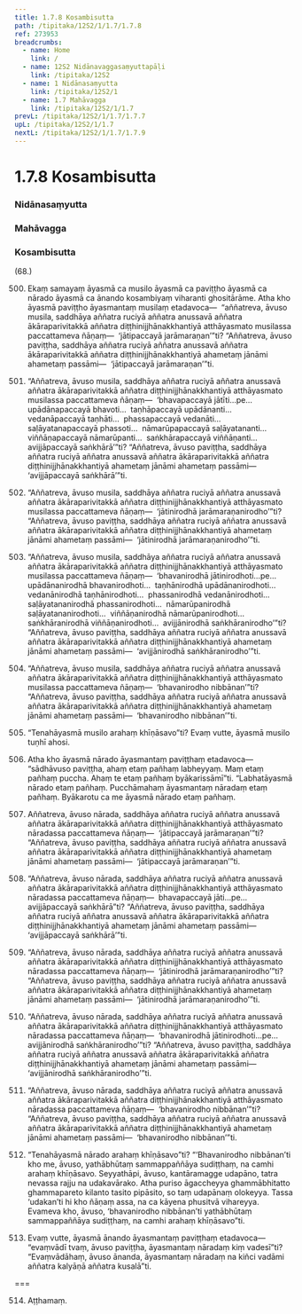 ```yaml
---
title: 1.7.8 Kosambisutta
path: /tipitaka/12S2/1/1.7/1.7.8
ref: 273953
breadcrumbs:
  - name: Home
    link: /
  - name: 12S2 Nidānavaggasaṃyuttapāḷi
    link: /tipitaka/12S2
  - name: 1 Nidānasaṃyutta
    link: /tipitaka/12S2/1
  - name: 1.7 Mahāvagga
    link: /tipitaka/12S2/1/1.7
prevL: /tipitaka/12S2/1/1.7/1.7.7
upL: /tipitaka/12S2/1/1.7
nextL: /tipitaka/12S2/1/1.7/1.7.9
---
```


# 1.7.8 Kosambisutta

### Nidānasaṃyutta

### Mahāvagga

### Kosambisutta

(68.)

500. Ekaṃ samayaṃ āyasmā ca musilo āyasmā ca paviṭṭho āyasmā ca nārado āyasmā ca ānando kosambiyaṃ viharanti ghositārāme. Atha kho āyasmā paviṭṭho āyasmantaṃ musilaṃ etadavoca—  “aññatreva, āvuso musila, saddhāya aññatra ruciyā aññatra anussavā aññatra ākāraparivitakkā aññatra diṭṭhinijjhānakkhantiyā atthāyasmato musilassa paccattameva ñāṇaṃ—  ‘jātipaccayā jarāmaraṇan’”ti? “Aññatreva, āvuso paviṭṭha, saddhāya aññatra ruciyā aññatra anussavā aññatra ākāraparivitakkā aññatra diṭṭhinijjhānakkhantiyā ahametaṃ jānāmi ahametaṃ passāmi—  ‘jātipaccayā jarāmaraṇan’”ti.

501. “Aññatreva, āvuso musila, saddhāya aññatra ruciyā aññatra anussavā aññatra ākāraparivitakkā aññatra diṭṭhinijjhānakkhantiyā atthāyasmato musilassa paccattameva ñāṇaṃ—  ‘bhavapaccayā jātīti…pe…  upādānapaccayā bhavoti…  taṇhāpaccayā upādānanti…  vedanāpaccayā taṇhāti…  phassapaccayā vedanāti…  saḷāyatanapaccayā phassoti…  nāmarūpapaccayā saḷāyatananti…  viññāṇapaccayā nāmarūpanti…  saṅkhārapaccayā viññāṇanti…  avijjāpaccayā saṅkhārā’”ti? “Aññatreva, āvuso paviṭṭha, saddhāya aññatra ruciyā aññatra anussavā aññatra ākāraparivitakkā aññatra diṭṭhinijjhānakkhantiyā ahametaṃ jānāmi ahametaṃ passāmi—  ‘avijjāpaccayā saṅkhārā’”ti.

502. “Aññatreva, āvuso musila, saddhāya aññatra ruciyā aññatra anussavā aññatra ākāraparivitakkā aññatra diṭṭhinijjhānakkhantiyā atthāyasmato musilassa paccattameva ñāṇaṃ—  ‘jātinirodhā jarāmaraṇanirodho’”ti? “Aññatreva, āvuso paviṭṭha, saddhāya aññatra ruciyā aññatra anussavā aññatra ākāraparivitakkā aññatra diṭṭhinijjhānakkhantiyā ahametaṃ jānāmi ahametaṃ passāmi—  ‘jātinirodhā jarāmaraṇanirodho’”ti.

503. “Aññatreva, āvuso musila, saddhāya aññatra ruciyā aññatra anussavā aññatra ākāraparivitakkā aññatra diṭṭhinijjhānakkhantiyā atthāyasmato musilassa paccattameva ñāṇaṃ—  ‘bhavanirodhā jātinirodhoti…pe…  upādānanirodhā bhavanirodhoti…  taṇhānirodhā upādānanirodhoti…  vedanānirodhā taṇhānirodhoti…  phassanirodhā vedanānirodhoti…  saḷāyatananirodhā phassanirodhoti…  nāmarūpanirodhā saḷāyatananirodhoti…  viññāṇanirodhā nāmarūpanirodhoti…  saṅkhāranirodhā viññāṇanirodhoti…  avijjānirodhā saṅkhāranirodho’”ti? “Aññatreva, āvuso paviṭṭha, saddhāya aññatra ruciyā aññatra anussavā aññatra ākāraparivitakkā aññatra diṭṭhinijjhānakkhantiyā ahametaṃ jānāmi ahametaṃ passāmi—  ‘avijjānirodhā saṅkhāranirodho’”ti.

504. “Aññatreva, āvuso musila, saddhāya aññatra ruciyā aññatra anussavā aññatra ākāraparivitakkā aññatra diṭṭhinijjhānakkhantiyā atthāyasmato musilassa paccattameva ñāṇaṃ—  ‘bhavanirodho nibbānan’”ti? “Aññatreva, āvuso paviṭṭha, saddhāya aññatra ruciyā aññatra anussavā aññatra ākāraparivitakkā aññatra diṭṭhinijjhānakkhantiyā ahametaṃ jānāmi ahametaṃ passāmi—  ‘bhavanirodho nibbānan’”ti.

505. “Tenahāyasmā musilo arahaṃ khīṇāsavo”ti? Evaṃ vutte, āyasmā musilo tuṇhī ahosi.

506. Atha kho āyasmā nārado āyasmantaṃ paviṭṭhaṃ etadavoca—  “sādhāvuso paviṭṭha, ahaṃ etaṃ pañhaṃ labheyyaṃ. Maṃ etaṃ pañhaṃ puccha. Ahaṃ te etaṃ pañhaṃ byākarissāmī”ti. “Labhatāyasmā nārado etaṃ pañhaṃ. Pucchāmahaṃ āyasmantaṃ nāradaṃ etaṃ pañhaṃ. Byākarotu ca me āyasmā nārado etaṃ pañhaṃ.

507. Aññatreva, āvuso nārada, saddhāya aññatra ruciyā aññatra anussavā aññatra ākāraparivitakkā aññatra diṭṭhinijjhānakkhantiyā atthāyasmato nāradassa paccattameva ñāṇaṃ—  ‘jātipaccayā jarāmaraṇan’”ti? “Aññatreva, āvuso paviṭṭha, saddhāya aññatra ruciyā aññatra anussavā aññatra ākāraparivitakkā aññatra diṭṭhinijjhānakkhantiyā ahametaṃ jānāmi ahametaṃ passāmi—  ‘jātipaccayā jarāmaraṇan’”ti.

508. “Aññatreva, āvuso nārada, saddhāya aññatra ruciyā aññatra anussavā aññatra ākāraparivitakkā aññatra diṭṭhinijjhānakkhantiyā atthāyasmato nāradassa paccattameva ñāṇaṃ—  bhavapaccayā jāti…pe…  avijjāpaccayā saṅkhārā”ti? “Aññatreva, āvuso paviṭṭha, saddhāya aññatra ruciyā aññatra anussavā aññatra ākāraparivitakkā aññatra diṭṭhinijjhānakkhantiyā ahametaṃ jānāmi ahametaṃ passāmi—  ‘avijjāpaccayā saṅkhārā’”ti.

509. “Aññatreva, āvuso nārada, saddhāya aññatra ruciyā aññatra anussavā aññatra ākāraparivitakkā aññatra diṭṭhinijjhānakkhantiyā atthāyasmato nāradassa paccattameva ñāṇaṃ—  ‘jātinirodhā jarāmaraṇanirodho’”ti? “Aññatreva, āvuso paviṭṭha, saddhāya aññatra ruciyā aññatra anussavā aññatra ākāraparivitakkā aññatra diṭṭhinijjhānakkhantiyā ahametaṃ jānāmi ahametaṃ passāmi—  ‘jātinirodhā jarāmaraṇanirodho’”ti.

510. “Aññatreva, āvuso nārada, saddhāya aññatra ruciyā aññatra anussavā aññatra ākāraparivitakkā aññatra diṭṭhinijjhānakkhantiyā atthāyasmato nāradassa paccattameva ñāṇaṃ—  ‘bhavanirodhā jātinirodhoti…pe…  avijjānirodhā saṅkhāranirodho’”ti? “Aññatreva, āvuso paviṭṭha, saddhāya aññatra ruciyā aññatra anussavā aññatra ākāraparivitakkā aññatra diṭṭhinijjhānakkhantiyā ahametaṃ jānāmi ahametaṃ passāmi—  ‘avijjānirodhā saṅkhāranirodho’”ti.

511. “Aññatreva, āvuso nārada, saddhāya aññatra ruciyā aññatra anussavā aññatra ākāraparivitakkā aññatra diṭṭhinijjhānakkhantiyā atthāyasmato nāradassa paccattameva ñāṇaṃ—  ‘bhavanirodho nibbānan’”ti? “Aññatreva, āvuso paviṭṭha, saddhāya aññatra ruciyā aññatra anussavā aññatra ākāraparivitakkā aññatra diṭṭhinijjhānakkhantiyā ahametaṃ jānāmi ahametaṃ passāmi—  ‘bhavanirodho nibbānan’”ti.

512. “Tenahāyasmā nārado arahaṃ khīṇāsavo”ti? “‘Bhavanirodho nibbānan’ti kho me, āvuso, yathābhūtaṃ sammappaññāya sudiṭṭhaṃ, na camhi arahaṃ khīṇāsavo. Seyyathāpi, āvuso, kantāramagge udapāno, tatra nevassa rajju na udakavārako. Atha puriso āgaccheyya ghammābhitatto ghammapareto kilanto tasito pipāsito, so taṃ udapānaṃ olokeyya. Tassa ‘udakan’ti hi kho ñāṇaṃ assa, na ca kāyena phusitvā vihareyya. Evameva kho, āvuso, ‘bhavanirodho nibbānan’ti yathābhūtaṃ sammappaññāya sudiṭṭhaṃ, na camhi arahaṃ khīṇāsavo”ti.

513. Evaṃ vutte, āyasmā ānando āyasmantaṃ paviṭṭhaṃ etadavoca—  “evaṃvādī tvaṃ, āvuso paviṭṭha, āyasmantaṃ nāradaṃ kiṃ vadesī”ti? “Evaṃvādāhaṃ, āvuso ānanda, āyasmantaṃ nāradaṃ na kiñci vadāmi aññatra kalyāṇā aññatra kusalā”ti.

===

514. Aṭṭhamaṃ.




